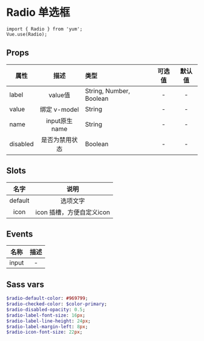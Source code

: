 # Radio 单选框

```JS
import { Radio } from 'yum';
Vue.use(Radio);
```

## Props

| 属性 | 描述 | 类型 | 可选值 | 默认值 |
| - | :-: | :- | :-: | :-: |
| label | value值 | String, Number, Boolean | - | - |
| value | 绑定 v-model | String |- | - |
| name | input原生name | String | - | - |
| disabled | 是否为禁用状态 | Boolean | - | - |


## Slots

| 名字 | 说明 |
| :-: | :-: |
| default | 选项文字 |
| icon | icon 插槽，方便自定义icon |


## Events

| 名称 | 描述 |
| :-: | :-: |
| input | - |


## Sass vars

```sass
$radio-default-color: #969799;
$radio-checked-color: $color-primary;
$radio-disabled-opacity: 0.5;
$radio-label-font-size: 16px;
$radio-label-line-height: 24px;
$radio-label-margin-left: 8px;
$radio-icon-font-size: 22px;
```
